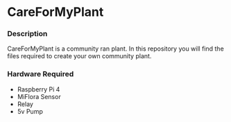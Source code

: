 # CareForMyPlant
### Description
CareForMyPlant is a community ran plant. In this repository you will find the files required to create your own community plant.


### Hardware Required
* Raspberry Pi 4
* MiFlora Sensor
* Relay
* 5v Pump
